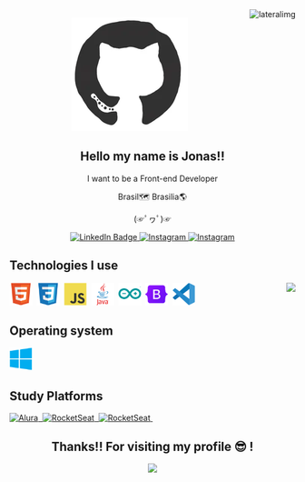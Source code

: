 
<img align="right" src="https://raw.githubusercontent.com/gist/jnsZz/faabe3067ccf67838fdb984a52abdf77/raw/63a562da32ba1b7d55a527cc1a39dd155517cb5a/lateral.svg" alt="lateralimg"/>
</div>
<p align="center">
  <img src="githubgif.webp" />
</p>
<h2 align="center">Hello my name is Jonas!!</h2>
<p align="center">I want to be a Front-end Developer</p>
<p align="center">Brasil🗺 Brasilia🌎</p>
<p align="center">(☞ﾟヮﾟ)☞</p>
<div id="badges" align="center">
  <a href = "https://www.linkedin.com/in/jonas-gonçalves-447b19225/">
    <img src="https://img.shields.io/badge/LinkedIn-blue?style=for-the-badge&logo=linkedin&logoColor=white" alt="LinkedIn Badge"/>
  </a>
  <a href = "https://www.instagram.com/jnssg._/">
  <img src="https://img.shields.io/badge/Instagram-E4405F?style=for-the-badge&logo=instagram&logoColor=white" alt="Instagram"/>
  </a>
  <a href = "https://twitter.com/jotans_">
  <img src="https://img.shields.io/badge/Twitter-1DA1F2?style=for-the-badge&logo=twitter&logoColor=white" alt="Instagram"/>
  </a>
</div>
<h2>Technologies I use</h2>
<img align="right" height="150em" src="https://github-readme-stats.vercel.app/api/top-langs/?username=jnszz&layout=compact&theme=dark"/>
<div>
  <img src="https://github.com/devicons/devicon/blob/master/icons/html5/html5-original.svg" title="HTML5" alt="HTML" width="40" height="40"/>&nbsp;
  <img src="https://github.com/devicons/devicon/blob/master/icons/css3/css3-original.svg" title="Css3" alt="Css3" width="40" height="40"/>&nbsp;
  <img src="https://github.com/devicons/devicon/blob/master/icons/javascript/javascript-original.svg" title="JavaScript" alt="JavaScript" width="40" height="40"/>&nbsp;
  <img src="https://github.com/devicons/devicon/blob/master/icons/java/java-original-wordmark.svg" title="Java" alt="Java" width="40" height="40"/>&nbsp;
  <img src="https://github.com/devicons/devicon/blob/master/icons/arduino/arduino-original.svg" title="arduino" alt="arduino" width="40" height="40"/>&nbsp;
  <img src="https://github.com/devicons/devicon/blob/master/icons/bootstrap/bootstrap-original.svg" title="bootstrap" alt="bootstrap" width="40" height="40"/>&nbsp;
  <img src="https://github.com/devicons/devicon/blob/master/icons/vscode/vscode-original.svg" title="vscode" alt="vscode" width="40" height="40"/>&nbsp;
</div>
<h2>Operating system</h2>
<div>
  <img src="https://github.com/devicons/devicon/blob/master/icons/windows8/windows8-original.svg" title="windows8" alt="windows8" width="40" height="40"/>&nbsp;
</div>
<h2>Study Platforms</h2>
<div>
<a href="https://www.alura.com.br">
  <img src="https://pbs.twimg.com/profile_images/1465517409058570248/EBGK2oya_400x400.jpg" alt="Alura" width="40" height="40"/>&nbsp;
</a>
<a href="https://www.rocketseat.com.br">
  <img src="https://yt3.ggpht.com/ytc/AMLnZu9-n9mDtKOwVMx3_-2zr8H57lHFag5t-0JcJNFPUQ=s900-c-k-c0x00ffffff-no-rj" alt="RocketSeat" width="40" height="40"/>&nbsp;
</a>
<a href="https://www.cursoemvideo.com">
<img src="https://cdn1.telegram-cdn.org/file/Dccx2s3Z9eLV-LAiOgryO_7wMoEtdE_BRUVs5EKLDTFmN2ryMie_grBSp3pQCNl7ZFxuyEAstocFcohlnFXgK5wvBINnznIyJAZQ1KGYVmakZ9PJAkMnf3KW4FlndhV7nXAkLH4nDRDdhdTTgyx0unB9TP8ZKLtRlu-Fs4gxMFaRvDvY_sKE0d4AzzUwG-iFLJ9971aKTtVMcHvV60zPK4mF1_Y5LB0qK86X-Yqt5F5531Shv1mAU9zEQ2WzBLatWh9zcdbkGMUFu8gMFGs86JQ-1yZvj9KcGvoDDKvW378WlscXezafJISoAHtiYifUJBMzt-X6Jbovtl-dBmy8Qw.jpg" alt="RocketSeat" width="40" height="40"/>&nbsp;
</a>
</div>
<h2 align="center">Thanks!! For visiting my profile 😎 !</h2>
<div align="center">
<img src="https://komarev.com/ghpvc/?username=jnszz&style=for-the-badge&color=lightgray"/>
</div>

